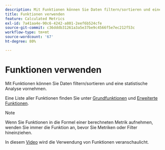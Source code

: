 ```yaml
---
description: Mit Funktionen können Sie Daten filtern/sortieren und eine statistische Analyse vornehmen.
title: Funktionen verwenden
feature: Calculated Metrics
exl-id: 7a41aa4e-90c6-4242-a801-2eef6b524cfe
source-git-commit: c36dddb31261a3a5e37be9c4566f5e7ec212f53c
workflow-type: tm+mt
source-wordcount: '67'
ht-degree: 80%

---
```


# Funktionen verwenden

Mit Funktionen können Sie Daten filtern/sortieren und eine statistische Analyse vornehmen.

Eine Liste aller Funktionen finden Sie unter [Grundfunktionen](/help/components/calc-metrics/cm-functions.md) und [Erweiterte Funktionen](/help/components/calc-metrics/cm-adv-functions.md).

>[!NOTE]
>
>Wenn Sie Funktionen in die Formel einer berechneten Metrik aufnehmen, wenden Sie immer die Funktion an, bevor Sie Metriken oder Filter hineinziehen.

In diesem [Video](https://youtu.be/SSyWvomnewI) wird die Verwendung von Funktionen veranschaulicht.
